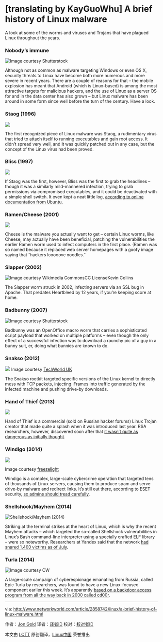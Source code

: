 [translating by KayGuoWhu]
A brief history of Linux malware
================================================================================
A look at some of the worms and viruses and Trojans that have plagued Linux throughout the years. 

### Nobody’s immune ###

![Image courtesy Shutterstock](http://images.techhive.com/images/article/2014/12/121114-linux-malware-1-100535381-orig.jpg)

Although not as common as malware targeting Windows or even OS X, security threats to Linux have become both more numerous and more severe in recent years. There are a couple of reasons for that – the mobile explosion has meant that Android (which is Linux-based) is among the most attractive targets for malicious hackers, and the use of Linux as a server OS for and in the data center has also grown – but Linux malware has been around in some form since well before the turn of the century. Have a look.

### Staog (1996) ###

![](http://images.techhive.com/images/article/2014/12/121114-stago-100535400-orig.gif)

The first recognized piece of Linux malware was Staog, a rudimentary virus that tried to attach itself to running executables and gain root access. It didn’t spread very well, and it was quickly patched out in any case, but the concept of the Linux virus had been proved.

### Bliss (1997) ###

![](http://images.techhive.com/images/article/2014/12/121114-3new-100535402-orig.gif)

If Staog was the first, however, Bliss was the first to grab the headlines – though it was a similarly mild-mannered infection, trying to grab permissions via compromised executables, and it could be deactivated with a simple shell switch. It even kept a neat little log, [according to online documentation from Ubuntu][1].

### Ramen/Cheese (2001) ###

![](http://images.techhive.com/images/article/2014/12/121114-ramen-100535404-orig.jpg)

Cheese is the malware you actually want to get – certain Linux worms, like Cheese, may actually have been beneficial, patching the vulnerabilities the earlier Ramen worm used to infect computers in the first place. (Ramen was so named because it replaced web server homepages with a goofy image saying that “hackers looooove noodles.”

### Slapper (2002) ###

![Image courtesy Wikimedia CommonsCC LicenseKevin Collins](http://images.techhive.com/images/article/2014/12/121114-linux-malware-5-100535389-orig.jpg)

The Slapper worm struck in 2002, infecting servers via an SSL bug in Apache. That predates Heartbleed by 12 years, if you’re keeping score at home.

### Badbunny (2007) ###

![Image courtesy Shutterstock](http://images.techhive.com/images/article/2014/12/121114-linux-malware-6-100535384-orig.jpg)

Badbunny was an OpenOffice macro worm that carries a sophisticated script payload that worked on multiple platforms – even though the only effect of a successful infection was to download a raunchy pic of a guy in a bunny suit, er, doing what bunnies are known to do.

### Snakso (2012) ###

![](http://images.techhive.com/images/article/2014/12/121114-linux-malware-7-100535385-orig.jpg)
Image courtesy [TechWorld UK][2]

The Snakso rootkit targeted specific versions of the Linux kernel to directly mess with TCP packets, injecting iFrames into traffic generated by the infected machine and pushing drive-by downloads.

### Hand of Thief (2013) ###

![](http://images.techhive.com/images/article/2014/12/121114-thief-100535405-orig.jpg)

Hand of Thief is a commercial (sold on Russian hacker forums) Linux Trojan creator that made quite a splash when it was introduced last year. RSA researchers, however, discovered soon after that [it wasn’t quite as dangerous as initially thought][3]. 

### Windigo (2014) ###

![](http://images.techhive.com/images/article/2014/12/121114-linux-malware-9-100535390-orig.jpg)

Image courtesy [freezelight][4]

Windigo is a complex, large-scale cybercrime operation that targeted tens of thousands of Linux servers, causing them to produce spam and serve drive-by malware and redirect links. It’s still out there, according to ESET security, [so admins should tread carefully][5].

### Shellshock/Mayhem (2014) ###

![Shellshock/Mayhem (2014)](http://images.techhive.com/images/article/2014/12/121114-malware-mayhem-100535406-orig.gif)

Striking at the terminal strikes at the heart of Linux, which is why the recent Mayhem attacks – which targeted the so-called Shellshock vulnerabilities in Linux’s Bash command-line interpreter using a specially crafted ELF library – were so noteworthy. Researchers at Yandex said that the network [had snared 1,400 victims as of July][6].

### Turla (2014) ###

![Image courtesy CW](http://images.techhive.com/images/article/2014/12/121114-linux-malware-11-100535391-orig.jpg)

A large-scale campaign of cyberespionage emanating from Russia, called Epic Turla by researchers, was found to have a new Linux-focused component earlier this week. It’s apparently [based on a backdoor access program from all the way back in 2000 called cd00r][7].

--------------------------------------------------------------------------------

via: http://www.networkworld.com/article/2858742/linux/a-brief-history-of-linux-malware.html

作者：[Jon Gold][a]
译者：[译者ID](https://github.com/译者ID)
校对：[校对者ID](https://github.com/校对者ID)

本文由 [LCTT](https://github.com/LCTT/TranslateProject) 原创翻译，[Linux中国](http://linux.cn/) 荣誉推出

[a]:http://www.networkworld.com/author/Jon-Gold/
[1]:https://help.ubuntu.com/community/Linuxvirus
[2]:http://news.techworld.com/security/3412075/linux-users-targeted-by-mystery-drive-by-rootkit/
[3]:http://www.networkworld.com/article/2168938/network-security/dangerous-linux-trojan-could-be-sign-of-things-to-come.html
[4]:https://www.flickr.com/photos/63056612@N00/155554663
[5]:http://www.welivesecurity.com/2014/04/10/windigo-not-windigone-linux-ebury-updated/
[6]:http://www.pcworld.com/article/2825032/linux-botnet-mayhem-spreads-through-shellshock-exploits.html
[7]:http://www.computerworld.com/article/2857129/turla-espionage-operation-infects-linux-systems-with-malware.html